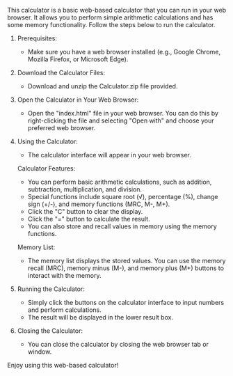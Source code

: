 This calculator is a basic web-based calculator that you can run in your web browser. It allows you to perform simple arithmetic calculations and has some memory functionality. Follow the steps below to run the calculator.

1. Prerequisites:
   - Make sure you have a web browser installed (e.g., Google Chrome, Mozilla Firefox, or Microsoft Edge).

2. Download the Calculator Files:
   - Download and unzip the Calculator.zip file provided.

3. Open the Calculator in Your Web Browser:
   - Open the "index.html" file in your web browser. You can do this by right-clicking the file and selecting "Open with" and choose your preferred web browser.

4. Using the Calculator:
   - The calculator interface will appear in your web browser.

   Calculator Features:
   - You can perform basic arithmetic calculations, such as addition, subtraction, multiplication, and division.
   - Special functions include square root (√), percentage (%), change sign (+/-), and memory functions (MRC, M-, M+).
   - Click the "C" button to clear the display.
   - Click the "=" button to calculate the result.
   - You can also store and recall values in memory using the memory functions.

   Memory List:
   - The memory list displays the stored values. You can use the memory recall (MRC), memory minus (M-), and memory plus (M+) buttons to interact with the memory.

5. Running the Calculator:
   - Simply click the buttons on the calculator interface to input numbers and perform calculations.
   - The result will be displayed in the lower result box.

6. Closing the Calculator:
   - You can close the calculator by closing the web browser tab or window.

Enjoy using this web-based calculator!
